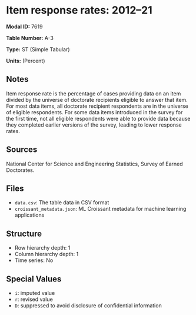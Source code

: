 # Item response rates: 2012–21

**Modal ID:** 7619

**Table Number:** A-3

**Type:** ST (Simple Tabular)

**Units:** (Percent)

## Notes

Item response rate is the percentage of cases providing data on an item divided by the universe of doctorate recipients eligible to answer that item. For most data items, all doctorate recipient respondents are in the universe of eligible respondents. For some data items introduced in the survey for the first time, not all eligible respondents were able to provide data because they completed earlier versions of the survey, leading to lower response rates.

## Sources

National Center for Science and Engineering Statistics, Survey of Earned Doctorates.

## Files

- `data.csv`: The table data in CSV format
- `croissant_metadata.json`: ML Croissant metadata for machine learning applications

## Structure

- Row hierarchy depth: 1
- Column hierarchy depth: 1
- Time series: No

## Special Values

- `i`: imputed value
- `r`: revised value
- `D`: suppressed to avoid disclosure of confidential information

